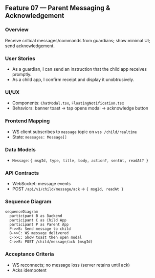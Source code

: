 ## Feature 07 — Parent Messaging & Acknowledgement

### Overview
Receive critical messages/commands from guardians; show minimal UI; send acknowledgement.

### User Stories
- As a guardian, I can send an instruction that the child app receives promptly.
- As a child app, I confirm receipt and display it unobtrusively.

### UI/UX
- Components: `ChatModal.tsx`, `FloatingNotification.tsx`
- Behaviors: banner toast -> tap opens modal -> acknowledge button

### Frontend Mapping
- WS client subscribes to `message` topic on `wss /child/realtime`
- State: `messages: Message[]`

### Data Models
- `Message`: `{ msgId, type, title, body, action?, sentAt, readAt? }`

### API Contracts
- WebSocket: message events
- POST `/api/v1/child/message/ack` -> `{ msgId, readAt }`

### Sequence Diagram
```mermaid
sequenceDiagram
  participant B as Backend
  participant C as Child App
  participant P as Parent App
  P->>B: Send message to child
  B->>C: WS message delivered
  C->>C: Show toast then open modal
  C->>B: POST /child/message/ack (msgId)
```

### Acceptance Criteria
- WS reconnects; no message loss (server retains until ack)
- Acks idempotent
